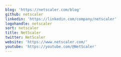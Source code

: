 ```yaml
---
blog: 'https://netscaler.com/blog'
github: netscaler
linkedin: 'https://linkedin.com/company/netscaler'
logohandle: netscaler
sort: netscaler
title: NetScaler
twitter: NetScaler
website: 'https://www.netscaler.com/'
youtube: 'https://youtube.com/@NetScaler'
---
```

